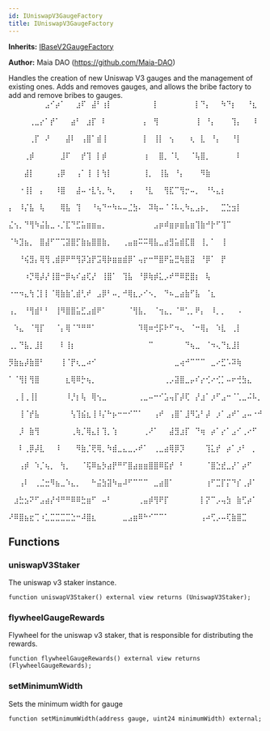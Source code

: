 ```yaml
---
id: IUniswapV3GaugeFactory
title: IUniswapV3GaugeFactory
---
```


**Inherits:**
[IBaseV2GaugeFactory](/gauges/interfaces/IBaseV2GaugeFactory.sol/interface.IBaseV2GaugeFactory.md)

**Author:**
Maia DAO (https://github.com/Maia-DAO)

Handles the creation of new Uniswap V3 gauges and the management of existing ones.
Adds and removes gauges, and allows the bribe factory
to add and remove bribes to gauges.
⠀⠀⠀⠀⠀⠀⠀⣠⠊⡴⠁⠀⠀⣰⠏⠀⣼⠃⢰⡇⠀⠀⠀⠀⠀⠀⠀⠀⡇⠀⠀⠀⠀⠀⠀⠀⡇⠙⡄⠀⠀⠳⠙⡆⠀⠀⠘⣆⠀⠀
⠀⠀⠀⠀⢀⣀⡔⠁⡞⠁⠀⠀⣴⠃⠀⣰⡏⠀⠇⠀⠀⠀⠀⠀⠀⠀⡄⠀⢻⠀⠀⠀⠀⠀⠀⠀⢸⠀⠘⡄⠀⠀⠀⢹⡄⠀⠀⠸⠀⠀
⠀⠀⠀⠀⢀⡏⠀⠜⠀⠀⠀⣼⠇⠀⢠⣿⠁⣾⢸⠀⠀⠀⠀⠀⠀⠀⡇⠀⢸⡇⠀⢢⠀⠀⠀⢆⠀⣇⠀⠘⡄⠀⠀⠘⡇⠀⠀⠀⠀⠀
⠀⠀⠀⢀⡾⠀⠀⠀⠀⠀⣸⠏⠀⠀⡞⢹⠀⡇⡾⠀⠀⠀⠀⠀⠀⠀⢰⠀⠀⣿⡀⠈⢇⠀⠀⠈⢧⣿⡀⠀⠀⠀⠀⠀⠇⠀⠀⠀⠀⠀
⠀⠀⠀⣼⡇⠀⠀⠀⠀⢠⡿⠀⠀⢠⠁⢸⠀⡇⢳⡇⠀⠀⠀⠀⠀⠀⢸⡀⠀⢸⣧⠀⠘⡄⠀⠀⠀⠻⣷⠀⠀⠀⠀⠀⠀⠀⠀⠀⠀⠀
⠀⠀⠐⢸⡇⠀⡄⠀⠀⠸⣿⠀⠀⣼⠤⠐⣇⢣⡀⠳⡀⠀⠀⢠⠀⠀⠘⣇⠀⠀⢻⣏⠉⢻⡒⠤⡀⠀⠘⠣⣄⡆⠀⠀⠀⠀⠀⠀⠀⠀
⡄⠀⠸⡌⣧⠀⢧⠀⠀⠀⢿⣧⠀⢹⠀⠀⠘⢦⠙⠒⠳⠦⠤⣈⣳⠄⠀⠽⢷⠤⠈⠨⠧⢄⠳⣄⣠⡦⡀⠀⠀⣉⣑⣲⡇⠀⠀⠀⠀⠀
⣌⢢⡀⠙⢻⠳⣬⣧⣀⠠⡈⣏⠙⣋⣥⣶⣶⣤⡀⠀⠀⠀⠀⠀⠀⠀⠀⠀⣠⡶⠾⣶⡶⣶⣧⣶⢹⣷⠚⡗⠋⢹⠉⠀⠀⠀⠀⠀⠀⠀
⠈⠳⣹⣦⡀⠀⣿⣼⠋⠉⢉⣽⣿⡋⣷⣦⣿⣿⣷⡀⠀⠀⢀⣤⣶⠭⠭⢿⣧⣀⣴⣻⣥⣾⣏⣿⠀⢸⡀⠁⠀⢸⠀⠀⠀⠀⠀⠀⠀⠀
⠀⠀⠘⢮⣻⡄⢿⢻⢀⣾⡿⠟⠛⢻⡽⣱⡟⣩⢿⡷⣶⣶⣾⡿⠁⢤⡖⠒⠛⣿⠟⣥⣛⢷⣿⣽⠀⠘⡿⠁⠀⡟⠀⠀⠀⠀⠀⠀⠀⠀
⠀⠀⠀⠰⡙⢿⡼⡜⢸⣿⠒⡿⢦⠎⣴⢏⡜⠀⢸⣿⠁⠀⢹⣧⠀⠘⡿⢷⡾⣅⡠⠞⠛⠿⣟⣿⡆⠀⢧⠀⠀⠀⠀⠀⠀⠀⠀⠀⠀⠀
⠐⠒⠲⣄⢳⢈⡇⡇⠈⢿⣷⣷⢁⣾⢃⠞⠀⣠⡿⠃⠤⡀⠚⢿⣆⡠⠊⠢⡀⠀⠙⠦⣀⣴⣷⠋⣧⠀⠈⣆⠀⠀⠀⠀⠀⠀⠀⠀⠀⠀
⢠⡀⠀⠘⢻⣾⠃⠃⠀⢸⠻⣿⣿⣥⣋⣠⣾⠟⠁⠀⠀⠀⠀⠈⢻⣧⡀⠀⠈⢲⣄⡀⠈⠛⢁⡀⠟⡄⠀⠸⡀⡀⠀⠀⠠⠀⠀⠀⠀⠀
⠀⠱⣄⠀⠈⢻⡏⠀⠀⠈⡄⢿⠈⠙⠛⠛⠁⠀⠀⠀⠀⠀⠀⠀⠀⠹⢿⠶⢚⡯⠗⠋⠲⢄⠀⠈⠒⢿⡄⠀⠱⣇⠀⢀⡇⠀⠀⠀⠀⠀
⢀⡀⠙⣧⡀⣸⡇⠀⠀⠀⠇⢸⡆⠀⠀⠀⠀⠀⠀⠀⠀⠀⠀⠀⠀⠀⠀⠉⠀⠀⠀⠀⠀⠀⠙⢦⣀⠀⠈⠲⢄⠙⣆⣸⡇⠀⠀⠀⠀⠀
⡻⣷⣦⡼⣷⣿⠃⠀⠀⠀⢸⠈⡟⢆⣀⠴⠊⠀⠀⠀⠀⠀⠀⠀⠀⠀⠀⠀⠀⠀⠀⠀⣀⢴⠚⠉⠉⠉⠀⣀⠔⣋⠡⠽⢷⠀⠀⠀⠀⠀
⠁⠈⢻⡇⢻⣿⠀⠀⠀⠀⠀⣆⢿⠿⡓⢦⡀⠀⠀⠀⠀⠀⠀⠀⠀⠀⠀⠀⠀⠀⢀⡠⣽⣿⣀⡤⠎⡔⢊⠔⢊⡁⠤⠖⢚⣳⣄⠀⠀⠀
⠀⢀⢸⢀⢸⡇⠀⠀⠀⠀⠀⠸⡘⡆⢧⠀⢿⢢⣀⠀⠀⠀⠀⠀⠀⢀⣀⠤⠒⠊⣡⢤⡏⡼⢏⠀⡜⣰⠁⡰⠋⣠⠒⠈⢁⣀⠬⠧⡀⠀
⠀⠀⢸⠈⡞⣧⠀⠀⠀⠀⠀⠀⢣⢹⣮⣆⢸⠸⡌⠓⡦⠒⠒⠊⠉⠁⠀⠀⢠⠞⠀⢠⣿⠁⣸⠻⣡⠃⡼⠀⡰⠁⣠⠞⠁⣠⠤⠐⠚⠀
⠀⠀⡸⠀⣷⢻⠀⠀⠀⠀⠀⠀⢀⢷⡈⢿⣄⡇⢹⡀⢱⠀⠀⠀⠀⠀⢀⠜⠁⠀⠀⣼⣻⣰⡏⠀⠙⢶⠀⡴⠁⡔⠁⣠⠊⢀⠔⠋⠀⠀
⠀⠀⠇⢀⡿⡼⣇⠀⠀⠸⠀⠀⠀⠻⣷⡈⢟⢿⡀⠳⣾⣀⣄⣀⡠⠞⠁⠀⢀⣀⣴⢿⡿⡹⠀⠀⠀⠀⢹⣅⡞⠀⡴⠁⡰⠃⠀⡀⠀⠀
⠀⠀⢠⡾⠀⠱⡈⢦⡀⠀⢳⡀⠀⠀⠈⢯⠿⣦⡳⣴⡟⠛⠋⣿⣴⣶⣶⣿⣿⠿⣯⡞⠀⠃⠀⠀⠀⠀⠈⣿⣑⣞⣀⡜⠁⡴⠋⠀⠀⠀
⠀⠀⢠⠇⠀⢀⣈⣒⠻⣦⣀⠱⣄⡀⠀⠀⠓⣬⣳⣽⠳⣤⠼⠋⠉⠉⠉⠀⣀⣴⣿⠁⠀⠀⠀⠀⠀⠀⢰⠋⣉⡏⡍⠙⡎⢀⡼⠁⠀⠀
⠀⣰⣓⣢⠝⠋⣠⣴⡜⠺⠛⠛⠿⠿⣓⣶⠋⠀⠤⠃⠀⠀⠀⠀⠀⢀⣤⡾⢻⠟⡏⠀⠀⠀⠀⠀⠀⡇⡝⠉⡠⢤⣳⠀⣷⢋⡴⠁⠀⠀
⠜⠿⣿⣦⣖⢉⠰⣁⣉⣉⣉⣉⣑⠒⠼⣿⣆⠀⠀⠀⠀⠀⣀⣠⣶⠿⠓⠊⠉⠉⠁⠀⠀⠀⠀⠀⠀⢠⠴⢋⡠⠤⢏⣷⣿⣉⠀⠀⠀


## Functions
### uniswapV3Staker

The uniswap v3 staker instance.


```solidity
function uniswapV3Staker() external view returns (UniswapV3Staker);
```

### flywheelGaugeRewards

Flywheel for the uniswap v3 staker, that is responsible for distributing the rewards.


```solidity
function flywheelGaugeRewards() external view returns (FlywheelGaugeRewards);
```

### setMinimumWidth

Sets the minimum width for gauge


```solidity
function setMinimumWidth(address gauge, uint24 minimumWidth) external;
```

